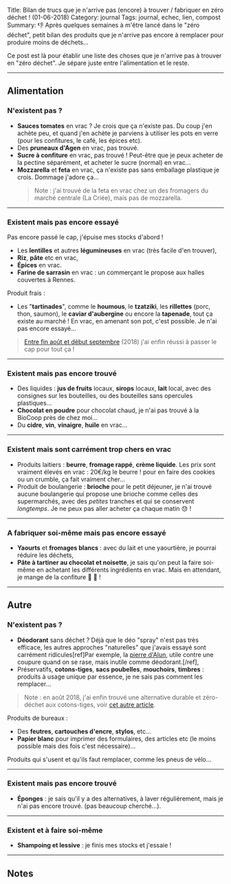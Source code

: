 Title: Bilan de trucs que je n'arrive pas (encore) à trouver / fabriquer en zéro déchet ! (01-06-2018)
Category: journal
Tags: journal, echec, lien, compost
Summary: :-1: Après quelques semaines à m'être lancé dans le "zéro déchet", petit bilan des produits que je n'arrive pas encore à remplacer pour produire moins de déchets…

Ce post est là pour établir une liste des choses que je n'arrive pas à trouver en "zéro déchet".
Je sépare juste entre l'alimentation et le reste.

---

## Alimentation

### N'existent pas ?

- **Sauces tomates** en vrac ? Je crois que ça n'existe pas. Du coup j'en achète peu, et quand j'en achète je parviens à utiliser les pots en verre (pour les confitures, le café, les épices etc).
- Des **pruneaux d'Agen** en vrac, pas trouvé.
- **Sucre à confiture** en vrac, pas trouvé ! Peut-être que je peux acheter de la pectine séparément, et acheter le sucre (normal) en vrac…
- **Mozzarella** et **feta** en vrac, ça n'existe pas sans emballage plastique je crois. Dommage j'adore ça…
    > Note : j'ai trouvé de la feta en vrac chez un des fromagers du marché centrale (La Criée), mais pas de mozzarella.

---

### Existent mais pas encore essayé

Pas encore passé le cap, j'épuise mes stocks d'abord !

- Les **lentilles** et autres **légumineuses** en vrac (très facile d'en trouver),
- **Riz**, **pâte** etc en vrac,
- **Épices** en vrac.
- **Farine de sarrasin** en vrac : un commerçant le propose aux halles couvertes à Rennes.

Produit frais :

- Les "**tartinades**", comme le **houmous**, le **tzatziki**, les **rillettes** (porc, thon, saumon), le **caviar d'aubergine** ou encore la **tapenade**, tout ça existe au marché ! En vrac, en amenant son pot, c'est possible. Je n'ai pas encore essayé…

> [Entre fin août et début septembre](trois-semaines-a-rennes-fin-aout-03-09-2018.html) (2018) j'ai enfin réussi à passer le cap pour tout ça !

---

### Existent mais pas encore trouvé

- Des liquides : **jus de fruits** locaux, **sirops** locaux, **lait** local, avec des consignes sur les bouteilles, ou des bouteilles sans opercules plastiques…
- **Chocolat en poudre** pour chocolat chaud, je n'ai pas trouvé à la BioCoop près de chez moi…
- Du **cidre**, **vin**, **vinaigre**, **huile** en vrac…

---

### Existent mais sont carrément trop chers en vrac

- Produits laitiers : **beurre**, **fromage rappé**, **crème liquide**. Les prix sont vraiment élevés en vrac : 20€/kg le beurre ! pour en faire des cookies ou un crumble, ça fait vraiment cher…
- Produit de boulangerie : **brioche** pour le petit déjeuner, je n'ai trouvé aucune boulangerie qui propose une brioche comme celles des supermarchés, avec des *petites* tranches et qui se conservent *longtemps*. Je ne peux pas aller acheter ça chaque matin :sweat: !

---

### A fabriquer soi-même mais pas encore essayé

- **Yaourts** et **fromages blancs** : avec du lait et une yaourtière, je pourrai réduire les déchets,
- **Pâte à tartiner au chocolat et noisette**, je sais qu'on peut la faire soi-même en achetant les différents ingrédients en vrac. Mais en attendant, je mange de la confiture :apple: :sweet_potato: !

---

## Autre

### N'existent pas ?

- **Déodorant** sans déchet ? Déjà que le déo "spray" n'est pas très efficace, les autres approches "naturelles" que j'avais essayé sont carrément ridicules[ref]Par exemple, la [pierre d'Alun](https://fr.wikipedia.org/wiki/Alun), utile contre une coupure quand on se rase, mais inutile comme déodorant.[/ref],
- Préservatifs, **cotons-tiges**, **sacs poubelles**, **mouchoirs**, **timbres** : produits à usage unique par essence, je ne sais pas comment les remplacer…

> Note : en août 2018, j'ai enfin trouvé une alternative durable et zéro-déchet aux cotons-tiges, voir [cet autre article](enfin-une-solution-zero-dechet-pour-ne-plus-utiliser-de-cotons-tiges-02-09-2018.html).

Produits de bureaux :

- Des **feutres**, **cartouches d'encre**, **stylos**, etc…
- **Papier blanc** pour imprimer des formulaires, des articles etc (le moins possible mais des fois c'est nécessaire)…

Produits qui s'usent et qu'ils faut remplacer, comme les pneus de vélo…

---

### Existent mais pas encore trouvé

- **Éponges** : je sais qu'il y a des alternatives, à laver régulièrement, mais je n'ai pas encore trouvé. (pas beaucoup cherché…).

---

### Existent et à faire soi-même

- **Shampoing et lessive** : je finis mes stocks et j'essaie !

---

## Notes
